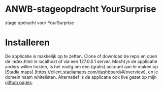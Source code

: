 # ANWB-stageopdracht YourSurprise
 stage opdracht voor YourSurprise

# Installeren
De applicatie is makkelijk op te zetten. 
Clone of download de repo en open de index.html in localhost  of via een 127.0.0.1 server. 
Mocht je de applicatie anders willen hosten, is het nodig om een (gratis) account aan te maken op [Stadia maps] (https://client.stadiamaps.com/dashboard/#/overview), en je domein naam whitelisten.
Alternatief is de applicatie ook live gezet op mijn [github pages](https://justdave2002.github.io/ANWB-stageopdracht-YourSurprise/).